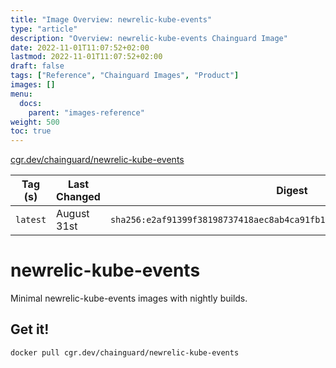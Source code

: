 ```yaml
---
title: "Image Overview: newrelic-kube-events"
type: "article"
description: "Overview: newrelic-kube-events Chainguard Image"
date: 2022-11-01T11:07:52+02:00
lastmod: 2022-11-01T11:07:52+02:00
draft: false
tags: ["Reference", "Chainguard Images", "Product"]
images: []
menu:
  docs:
    parent: "images-reference"
weight: 500
toc: true
---
```


[cgr.dev/chainguard/newrelic-kube-events](https://github.com/chainguard-images/images/tree/main/images/newrelic-kube-events)

| Tag (s)   | Last Changed | Digest                                                                    |
|-----------|--------------|---------------------------------------------------------------------------|
|  `latest` | August 31st  | `sha256:e2af91399f38198737418aec8ab4ca91fb196623a83e4d6e56bb57ae6f2e8b70` |

# newrelic-kube-events

Minimal newrelic-kube-events images with nightly builds.

## Get it!

```shell
docker pull cgr.dev/chainguard/newrelic-kube-events
```
